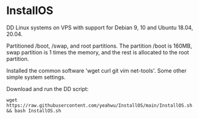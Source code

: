 # InstallOS

DD Linux systems on VPS with support for Debian 9, 10 and Ubuntu 18.04, 20.04.

Partitioned /boot, /swap, and root partitions. The partition /boot is 160MB, swap partition is 1 times the memory, and the rest is allocated to the root partition.

Installed the common software 'wget curl git vim net-tools'. Some other simple system settings.

Download and run the DD script:

`wget https://raw.githubusercontent.com/yeahwu/InstallOS/main/InstallOS.sh && bash InstallOS.sh`
